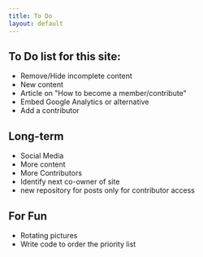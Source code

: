```yaml
---
title: To Do 
layout: default
---
```





## To Do list for this site:


- Remove/Hide incomplete content
- New content
- Article on "How to become a member/contribute"
- Embed Google Analytics or alternative
- Add a contributor


## Long-term

- Social Media
- More content
- More Contributors
- Identify next co-owner of site
- new repository for posts only for contributor access

## For Fun

- Rotating pictures
- Write code to order the priority list
